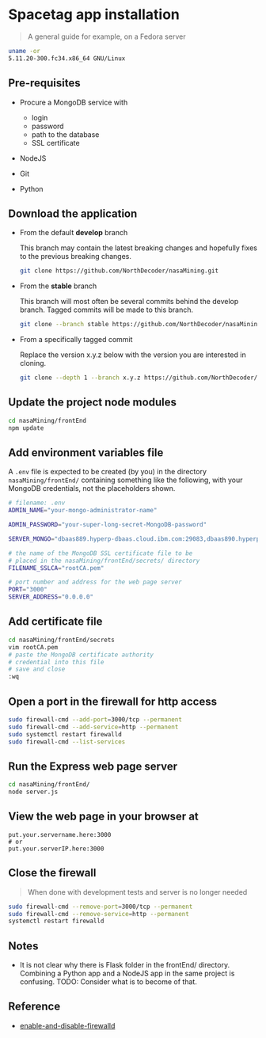 # Spacetag app installation
> A general guide for example, on a Fedora server

```bash
uname -or
5.11.20-300.fc34.x86_64 GNU/Linux
```


## Pre-requisites

* Procure a MongoDB service with
  * login
  * password
  * path to the database
  * SSL certificate

* NodeJS
* Git
* Python 

## Download the application 

* From the default **develop** branch

  This branch may contain the latest breaking changes
  and hopefully fixes to the previous breaking changes.

  ```bash
  git clone https://github.com/NorthDecoder/nasaMining.git
  ```

* From the **stable** branch

  This branch will most often be several commits behind
  the develop branch.  Tagged commits will be made to
  this branch.

  ```bash
  git clone --branch stable https://github.com/NorthDecoder/nasaMining.git
  ```

* From a specifically tagged commit

  Replace the version x.y.z below with the version you
  are interested in cloning.

  ```bash
  git clone --depth 1 --branch x.y.z https://github.com/NorthDecoder/nasaMining.git
  ```

## Update the project node modules

```bash
cd nasaMining/frontEnd
npm update
```

## Add environment variables file

A `.env` file is expected to be created (by you) in
the directory `nasaMining/frontEnd/` containing
something like the following, with your MongoDB
credentials, not the placeholders shown.


```bash
# filename: .env
ADMIN_NAME="your-mongo-administrator-name"

ADMIN_PASSWORD="your-super-long-secret-MongoDB-password"

SERVER_MONGO="dbaas889.hyperp-dbaas.cloud.ibm.com:29083,dbaas890.hyperp-dbaas.cloud.ibm.com:29502,dbaas891.hyperp-dbaas.cloud.ibm.com:29338"

# the name of the MongoDB SSL certificate file to be
# placed in the nasaMining/frontEnd/secrets/ directory
FILENAME_SSLCA="rootCA.pem"

# port number and address for the web page server
PORT="3000"
SERVER_ADDRESS="0.0.0.0"
```

## Add certificate file
```bash
cd nasaMining/frontEnd/secrets
vim rootCA.pem
# paste the MongoDB certificate authority
# credential into this file
# save and close
:wq
```

## Open a port in the firewall for http access
```bash
sudo firewall-cmd --add-port=3000/tcp --permanent
sudo firewall-cmd --add-service=http --permanent
sudo systemctl restart firewalld
sudo firewall-cmd --list-services
```

## Run the Express web page server 

```bash
cd nasaMining/frontEnd/
node server.js
```

## View the web page in your browser at

```
put.your.servername.here:3000
# or
put.your.serverIP.here:3000
```

## Close the firewall 

> When done with development tests and
> server is no longer needed

```bash
sudo firewall-cmd --remove-port=3000/tcp --permanent
sudo firewall-cmd --remove-service=http --permanent
systemctl restart firewalld
```


## Notes

* It is not clear why there is Flask folder in the frontEnd/
  directory.  Combining a Python app and 
  a NodeJS app in the same project is confusing.
  TODO: Consider what is to become of that.

## Reference

* [enable-and-disable-firewalld](https://firewalld.org/documentation/howto/enable-and-disable-firewalld.html)